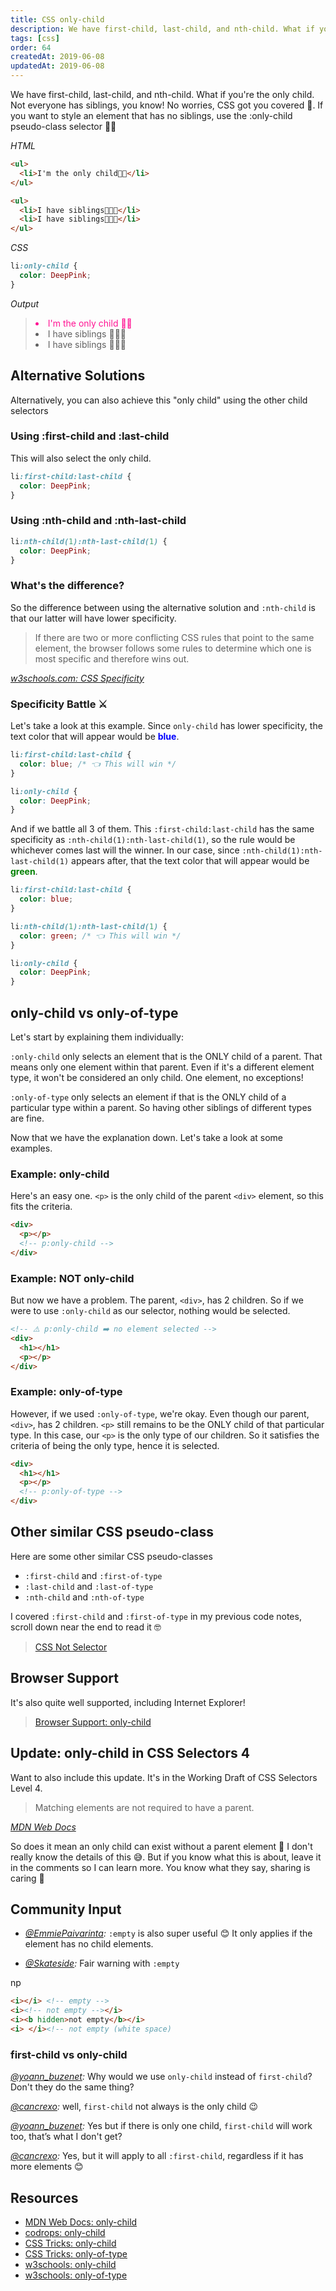 ```yaml
---
title: CSS only-child
description: We have first-child, last-child, and nth-child. What if you're the only child? No problem, CSS got you! Let's learn how only-child works.
tags: [css]
order: 64
createdAt: 2019-06-08
updatedAt: 2019-06-08
---
```


We have first-child, last-child, and nth-child. What if you're the only child. Not everyone has siblings, you know! No worries, CSS got you covered 🤗. If you want to style an element that has no siblings, use the :only-child pseudo-class selector 👩‍👧

_HTML_

```html
<ul>
  <li>I'm the only child👩‍👧</li>
</ul>

<ul>
  <li>I have siblings👩‍👧‍👧</li>
  <li>I have siblings👩‍👧‍👧</li>
</ul>
```

_CSS_

```css
li:only-child {
  color: DeepPink;
}
```

_Output_

> <li style="color: deeppink">I'm the only child 👩‍👧</li>
>
> <li>I have siblings 👩‍👧‍👧</li>
> <li>I have siblings 👩‍👧‍👧</li>

<markdown-toc></markdown-toc>

## Alternative Solutions

Alternatively, you can also achieve this "only child" using the other child selectors

### Using :first-child and :last-child

This will also select the only child.

```css
li:first-child:last-child {
  color: DeepPink;
}
```

### Using :nth-child and :nth-last-child

```css
li:nth-child(1):nth-last-child(1) {
  color: DeepPink;
}
```

### What's the difference?

So the difference between using the alternative solution and `:nth-child` is that our latter will have lower specificity.

> If there are two or more conflicting CSS rules that point to the same element, the browser follows some rules to determine which one is most specific and therefore wins out.

_[w3schools.com: CSS Specificity](https://www.w3schools.com/css/css_specificity.asp)_

### Specificity Battle ⚔️

Let's take a look at this example. Since `only-child` has lower specificity, the text color that will appear would be <strong style="color:blue">blue</strong>.

```css
li:first-child:last-child {
  color: blue; /* 👈 This will win */
}

li:only-child {
  color: DeepPink;
}
```

And if we battle all 3 of them. This `:first-child:last-child` has the same specificity as `:nth-child(1):nth-last-child(1)`, so the rule would be whichever comes last will the winner. In our case, since `:nth-child(1):nth-last-child(1)` appears after, that the text color that will appear would be <strong style="color:green">green</strong>.

```css
li:first-child:last-child {
  color: blue;
}

li:nth-child(1):nth-last-child(1) {
  color: green; /* 👈 This will win */
}

li:only-child {
  color: DeepPink;
}
```

## only-child vs only-of-type

Let's start by explaining them individually:

`:only-child` only selects an element that is the ONLY child of a parent. That means only one element within that parent. Even if it's a different element type, it won't be considered an only child. One element, no exceptions!

`:only-of-type` only selects an element if that is the ONLY child of a particular type within a parent. So having other siblings of different types are fine.

Now that we have the explanation down. Let's take a look at some examples.

### Example: only-child

Here's an easy one. `<p>` is the only child of the parent `<div>` element, so this fits the criteria.

<!-- prettier-ignore -->
```html
<div>
  <p></p>
  <!-- p:only-child -->
</div>
```

### Example: NOT only-child

But now we have a problem. The parent, `<div>`, has 2 children. So if we were to use `:only-child` as our selector, nothing would be selected.

<!-- prettier-ignore -->
```html
<!-- ⚠️ p:only-child ➡️ no element selected -->
<div>
  <h1></h1>
  <p></p>
</div>
```

### Example: only-of-type

However, if we used `:only-of-type`, we're okay. Even though our parent, `<div>`, has 2 children. `<p>` still remains to be the ONLY child of that particular type. In this case, our `<p>` is the only type of our children. So it satisfies the criteria of being the only type, hence it is selected.

<!-- prettier-ignore -->
```html
<div>
  <h1></h1>
  <p></p>
  <!-- p:only-of-type -->
</div>
```

## Other similar CSS pseudo-class

Here are some other similar CSS pseudo-classes

- `:first-child` and `:first-of-type`
- `:last-child` and `:last-of-type`
- `:nth-child` and `:nth-of-type`

I covered `:first-child` and `:first-of-type` in my previous code notes, scroll down near the end to read it 🤓

> [CSS Not Selector](https://www.samanthaming.com/tidbits/46-css-not-selector)

## Browser Support

It's also quite well supported, including Internet Explorer!

> [Browser Support: only-child](https://developer.mozilla.org/en-US/docs/Web/CSS/:only-child#Browser_compatibility)

## Update: only-child in CSS Selectors 4

Want to also include this update. It's in the Working Draft of CSS Selectors Level 4.

> Matching elements are not required to have a parent.

_[MDN Web Docs](https://developer.mozilla.org/en-US/docs/Web/CSS/:only-child#Specifications)_

So does it mean an only child can exist without a parent element 🤔 I don't really know the details of this 😅. But if you know what this is about, leave it in the comments so I can learn more. You know what they say, sharing is caring 🤗

## Community Input

- _[@EmmiePaivarinta](https://twitter.com/EmmiePaivarinta/status/1137430744555560960):_ `:empty` is also super useful 😊 It only applies if the element has no child elements.

- _[@Skateside](https://twitter.com/Skateside/status/1137448069312720901):_ Fair warning with `:empty`

np

```html
<i></i> <!-- empty -->
<i><!-- not empty --></i>
<i><b hidden>not empty</b></i>
<i> </i><!-- not empty (white space)
```

### first-child vs only-child

_[@yoann_buzenet](https://twitter.com/Yoann_Buzenet/status/1137756830703267841):_ Why would we use `only-child` instead of `first-child`? Don't they do the same thing?

_[@cancrexo](https://twitter.com/cancrexo/status/1137759928934780928):_ well, `first-child` not always is the only child 😉

_[@yoann_buzenet](https://twitter.com/Yoann_Buzenet/status/1137761065448722432):_ Yes but if there is only one child, `first-child` will work too, that’s what I don't get?

_[@cancrexo](https://twitter.com/cancrexo/status/1137763327843721216):_ Yes, but it will apply to all `:first-child`, regardless if it has more elements 😊

## Resources

- [MDN Web Docs: only-child](https://developer.mozilla.org/en-US/docs/Web/CSS/:only-child)
- [codrops: only-child](https://tympanus.net/codrops/css_reference/only-child/)
- [CSS Tricks: only-child](https://css-tricks.com/almanac/selectors/o/only-child/)
- [CSS Tricks: only-of-type](https://css-tricks.com/almanac/selectors/o/only-of-type/)
- [w3schools: only-child](https://www.w3schools.com/csSref/sel_only-child.asp)
- [w3schools: only-of-type](https://www.w3schools.com/cssref/sel_only-of-type.asp)
